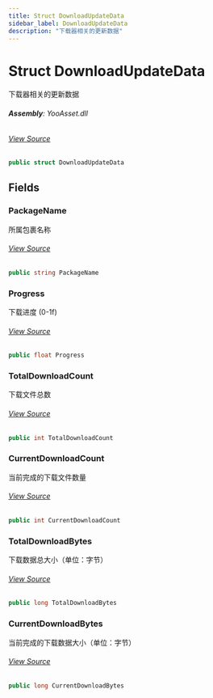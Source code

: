 ```yaml
---
title: Struct DownloadUpdateData
sidebar_label: DownloadUpdateData
description: "下载器相关的更新数据"
---
```

# Struct DownloadUpdateData
下载器相关的更新数据

###### **Assembly**: YooAsset.dll
###### [View Source](https://github.com/tuyoogame/YooAsset-Samples.git/blob/main/Assets/YooAsset/Runtime/DownloadSystem/DownloadDefine.cs#L23)
```csharp title="Declaration"
public struct DownloadUpdateData
```
## Fields
### PackageName
所属包裹名称
###### [View Source](https://github.com/tuyoogame/YooAsset-Samples.git/blob/main/Assets/YooAsset/Runtime/DownloadSystem/DownloadDefine.cs#L28)
```csharp title="Declaration"
public string PackageName
```
### Progress
下载进度 (0-1f)
###### [View Source](https://github.com/tuyoogame/YooAsset-Samples.git/blob/main/Assets/YooAsset/Runtime/DownloadSystem/DownloadDefine.cs#L33)
```csharp title="Declaration"
public float Progress
```
### TotalDownloadCount
下载文件总数
###### [View Source](https://github.com/tuyoogame/YooAsset-Samples.git/blob/main/Assets/YooAsset/Runtime/DownloadSystem/DownloadDefine.cs#L38)
```csharp title="Declaration"
public int TotalDownloadCount
```
### CurrentDownloadCount
当前完成的下载文件数量
###### [View Source](https://github.com/tuyoogame/YooAsset-Samples.git/blob/main/Assets/YooAsset/Runtime/DownloadSystem/DownloadDefine.cs#L43)
```csharp title="Declaration"
public int CurrentDownloadCount
```
### TotalDownloadBytes
下载数据总大小（单位：字节）
###### [View Source](https://github.com/tuyoogame/YooAsset-Samples.git/blob/main/Assets/YooAsset/Runtime/DownloadSystem/DownloadDefine.cs#L48)
```csharp title="Declaration"
public long TotalDownloadBytes
```
### CurrentDownloadBytes
当前完成的下载数据大小（单位：字节）
###### [View Source](https://github.com/tuyoogame/YooAsset-Samples.git/blob/main/Assets/YooAsset/Runtime/DownloadSystem/DownloadDefine.cs#L53)
```csharp title="Declaration"
public long CurrentDownloadBytes
```
